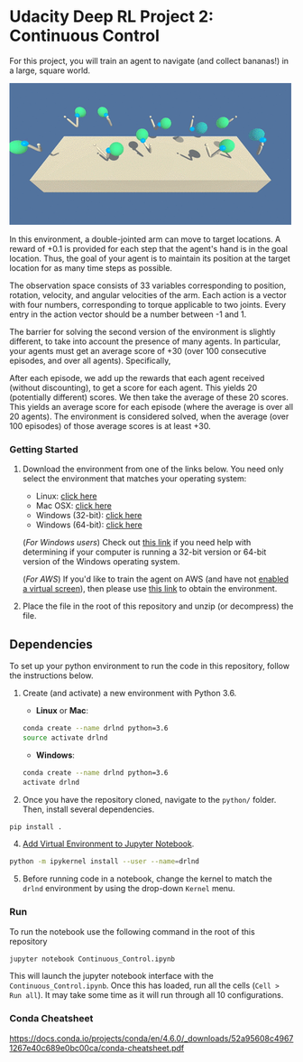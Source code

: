 [//]: # (Image References)

[image1]: https://github.com/michaelprichardson/udacity-rl-continuos-control/blob/master/assets/udacity_gif.gif "Trained Agent (Credit Udacity)"
# Udacity Deep RL Project 2: Continuous Control

For this project, you will train an agent to navigate (and collect bananas!) in a large, square world.  

![Trained Agent (Credit Udacity)][image1]

In this environment, a double-jointed arm can move to target locations. A reward of +0.1 is provided for each step that the agent's hand is in the goal location. Thus, the goal of your agent is to maintain its position at the target location for as many time steps as possible.

The observation space consists of 33 variables corresponding to position, rotation, velocity, and angular velocities of the arm. Each action is a vector with four numbers, corresponding to torque applicable to two joints. Every entry in the action vector should be a number between -1 and 1.

The barrier for solving the second version of the environment is slightly different, to take into account the presence of many agents. In particular, your agents must get an average score of +30 (over 100 consecutive episodes, and over all agents). Specifically,

After each episode, we add up the rewards that each agent received (without discounting), to get a score for each agent. This yields 20 (potentially different) scores. We then take the average of these 20 scores.
This yields an average score for each episode (where the average is over all 20 agents).
The environment is considered solved, when the average (over 100 episodes) of those average scores is at least +30.

### Getting Started

1. Download the environment from one of the links below.  You need only select the environment that matches your operating system:
    - Linux: [click here](https://s3-us-west-1.amazonaws.com/udacity-drlnd/P2/Reacher/Reacher_Linux.zip)
    - Mac OSX: [click here](https://s3-us-west-1.amazonaws.com/udacity-drlnd/P2/Reacher/one_agent/Reacher.app.zip)
    - Windows (32-bit): [click here](https://s3-us-west-1.amazonaws.com/udacity-drlnd/P2/Reacher/one_agent/Reacher_Windows_x86.zip)
    - Windows (64-bit): [click here](https://s3-us-west-1.amazonaws.com/udacity-drlnd/P2/Reacher/one_agent/Reacher_Windows_x86_64.zip)
    
    (_For Windows users_) Check out [this link](https://support.microsoft.com/en-us/help/827218/how-to-determine-whether-a-computer-is-running-a-32-bit-version-or-64) if you need help with determining if your computer is running a 32-bit version or 64-bit version of the Windows operating system.

    (_For AWS_) If you'd like to train the agent on AWS (and have not [enabled a virtual screen](https://github.com/Unity-Technologies/ml-agents/blob/master/docs/Training-on-Amazon-Web-Service.md)), then please use [this link](https://s3-us-west-1.amazonaws.com/udacity-drlnd/P1/Banana/Banana_Linux_NoVis.zip) to obtain the environment.

2. Place the file in the root of this repository and unzip (or decompress) the file.

## Dependencies

To set up your python environment to run the code in this repository, follow the instructions below.

1. Create (and activate) a new environment with Python 3.6.

	- __Linux__ or __Mac__: 
	```bash
	conda create --name drlnd python=3.6
	source activate drlnd
	```
	- __Windows__: 
	```bash
	conda create --name drlnd python=3.6 
	activate drlnd
	```

3. Once you have the repository cloned, navigate to the `python/` folder.  Then, install several dependencies.

```bash
pip install .
```

4. [Add Virtual Environment to Jupyter Notebook](https://janakiev.com/blog/jupyter-virtual-envs/).

```bash
python -m ipykernel install --user --name=drlnd
```

5. Before running code in a notebook, change the kernel to match the `drlnd` environment by using the drop-down `Kernel` menu. 

### Run

To run the notebook use the following command in the root of this repository

```bash
jupyter notebook Continuous_Control.ipynb
```

This will launch the jupyter notebook interface with the `Continuous_Control.ipynb`. Once this has loaded, run all the cells (`Cell > Run all`). It may take some time as it will run through all 10 configurations.

### Conda Cheatsheet

https://docs.conda.io/projects/conda/en/4.6.0/_downloads/52a95608c49671267e40c689e0bc00ca/conda-cheatsheet.pdf